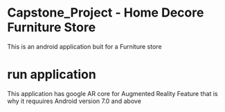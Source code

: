 # Capstone_Project - Home Decore Furniture Store

This is an android application buit for a Furniture store 

# run application

This application has google AR core for Augmented Reality Feature that is why it requuires Android version 7.0 and above
